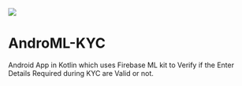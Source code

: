 <img src="https://socialify.git.ci/RedEyesNCode/AndroML-KYC/image?description=1&font=KoHo&forks=1&issues=1&language=1&logo=https%3A%2F%2Fus-tuna-sounds-images.voicemod.net%2F7c20ff98-9dcf-4f59-b5ee-9bcd68d5ec91-1644562095484.png&name=1&owner=1&pattern=Circuit%20Board&pulls=1&stargazers=1&theme=Dark">

# AndroML-KYC
Android App in Kotlin which uses Firebase ML kit to Verify if the Enter Details Required during KYC are Valid or not.
